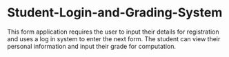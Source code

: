 # Student-Login-and-Grading-System
This form application requires the user to input their details for registration and uses a log in system to enter the next form. The student can view their personal information and input their grade for computation. 
